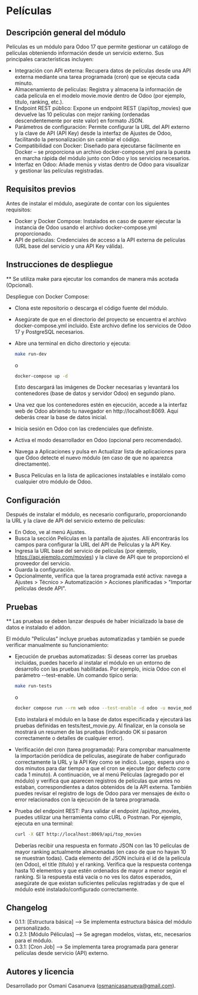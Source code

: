 # Películas

## Descripción general del módulo

Películas es un módulo para Odoo 17 que permite gestionar un catálogo de películas obteniendo información desde un servicio externo. Sus principales características incluyen:

- Integración con API externa: Recupera datos de películas desde una API externa mediante una tarea programada (cron) que se ejecuta cada minuto.
- Almacenamiento de películas: Registra y almacena la información de cada película en el modelo movie.movie dentro de Odoo (por ejemplo, título, ranking, etc.).
- Endpoint REST público: Expone un endpoint REST (/api/top_movies) que devuelve las 10 películas con mejor ranking (ordenadas descendentemente por este valor) en formato JSON.
- Parámetros de configuración: Permite configurar la URL del API externo y la clave de API (API Key) desde la interfaz de Ajustes de Odoo, facilitando la personalización sin cambiar el código.
- Compatibilidad con Docker: Diseñado para ejecutarse fácilmente en Docker – se proporciona un archivo docker-compose.yml para la puesta en marcha rápida del módulo junto con Odoo y los servicios necesarios.
- Interfaz en Odoo: Añade menús y vistas dentro de Odoo para visualizar y gestionar las películas registradas.

## Requisitos previos

Antes de instalar el módulo, asegúrate de contar con los siguientes requisitos:

- Docker y Docker Compose: Instalados en caso de querer ejecutar la instancia de Odoo usando el archivo docker-compose.yml proporcionado.
- API de películas: Credenciales de acceso a la API externa de películas (URL base del servicio y una API Key válida).

## Instrucciones de despliegue

\*\* Se utiliza make para ejecutar los comandos de manera más acotada (Opcional).

Despliegue con Docker Compose:

- Clona este repositorio o descarga el código fuente del módulo.
- Asegúrate de que en el directorio del proyecto se encuentra el archivo docker-compose.yml incluido. Este archivo define los servicios de Odoo 17 y PostgreSQL necesarios.
- Abre una terminal en dicho directorio y ejecuta:

  ```bash
  make run-dev
  ```

  o

  ```bash
  docker-compose up -d
  ```

  Esto descargará las imágenes de Docker necesarias y levantará los contenedores (base de datos y servidor Odoo) en segundo plano.

- Una vez que los contenedores estén en ejecución, accede a la interfaz web de Odoo abriendo tu navegador en http://localhost:8069. Aquí deberás crear la base de datos inicial.
- Inicia sesión en Odoo con las credenciales que definiste.
- Activa el modo desarrollador en Odoo (opcional pero recomendado).
- Navega a Aplicaciones y pulsa en Actualizar lista de aplicaciones para que Odoo detecte el nuevo módulo (en caso de que no aparezca directamente).
- Busca Películas en la lista de aplicaciones instalables e instálalo como cualquier otro módulo de Odoo.

## Configuración

Después de instalar el módulo, es necesario configurarlo, proporcionando la URL y la clave de API del servicio externo de películas:

- En Odoo, ve al menú Ajustes.
- Busca la sección Películas en la pantalla de ajustes. Allí encontrarás los campos para configurar la URL del API de Películas y la API Key.
- Ingresa la URL base del servicio de películas (por ejemplo, https://api.ejemplo.com/movies) y la clave de API que te proporcionó el proveedor del servicio.
- Guarda la configuración.
- Opcionalmente, verifica que la tarea programada esté activa: navega a Ajustes > Técnico > Automatización > Acciones planificadas > "Importar películas desde API".

## Pruebas

\*\* Las pruebas se deben lanzar después de haber inicializado la base de datos e instalado el addon.

El módulo "Películas" incluye pruebas automatizadas y también se puede verificar manualmente su funcionamiento:

- Ejecución de pruebas automatizadas: Si deseas correr las pruebas incluidas, puedes hacerlo al instalar el módulo en un entorno de desarrollo con las pruebas habilitadas. Por ejemplo, inicia Odoo con el parámetro --test-enable. Un comando típico sería:

  ```bash
  make run-tests
  ```

  o

  ```bash
  docker compose run --rm web odoo --test-enable -d odoo -u movie_module
  ```

  Esto instalará el módulo en la base de datos especificada y ejecutará las pruebas definidas en tests/test_movie.py. Al finalizar, en la consola se mostrará un resumen de las pruebas (indicando OK si pasaron correctamente o detalles de cualquier error).

- Verificación del cron (tarea programada): Para comprobar manualmente la importación periódica de películas, asegúrate de haber configurado correctamente la URL y la API Key como se indicó. Luego, espera uno o dos minutos para dar tiempo a que el cron se ejecute (por defecto corre cada 1 minuto). A continuación, ve al menú Películas (agregado por el módulo) y verifica que aparecen registros de películas que antes no estaban, correspondientes a datos obtenidos de la API externa. También puedes revisar el registro de logs de Odoo para ver mensajes de éxito o error relacionados con la ejecución de la tarea programada.

- Prueba del endpoint REST: Para validar el endpoint /api/top_movies, puedes utilizar una herramienta como cURL o Postman. Por ejemplo, ejecuta en una terminal:

  ```bash
  curl -X GET http://localhost:8069/api/top_movies
  ```

  Deberías recibir una respuesta en formato JSON con las 10 películas de mayor ranking actualmente almacenadas (en caso de que no hayan 10 se muestran todas). Cada elemento del JSON incluirá el id de la película (en Odoo), el title (título) y el ranking. Verifica que la respuesta contenga hasta 10 elementos y que estén ordenados de mayor a menor según el ranking. Si la respuesta está vacía o no ves los datos esperados, asegúrate de que existan suficientes películas registradas y de que el módulo esté instalado/configurado correctamente.


## Changelog
- 0.1.1: [Estructura básica] --> Se implementa estructura básica del módulo personalizado.
- 0.2.1: [Módulo Péliculas] --> Se agregan modelos, vistas, etc, necesarios para el módulo.
- 0.3.1: [Cron Job] --> Se implementa tarea programada para generar películas desde servicio (API) externo.


## Autores y licencia

Desarrollado por Osmani Casanueva (osmanicasanueva@gmail.com).

